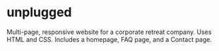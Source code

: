 # unplugged
Multi-page, responsive website for a corporate retreat company. Uses HTML and CSS. Includes a homepage, FAQ page, and a Contact page.
